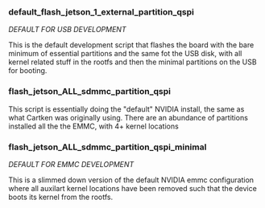 ### default_flash_jetson_1_external_partition_qspi 

*DEFAULT FOR USB DEVELOPMENT*

This is the default development script that flashes the board with the bare minimum of essential partitions and the same fot the USB disk, with all kernel related stuff in the rootfs and then the minimal partitions on the USB for booting.

### flash_jetson_ALL_sdmmc_partition_qspi

This script is essentially doing the "default" NVIDIA install, the same as what Cartken was originally using. There are an abundance of partitions installed all the the EMMC, with 4+ kernel locations

### flash_jetson_ALL_sdmmc_partition_qspi_minimal

*DEFAULT FOR EMMC DEVELOPMENT*

This is a slimmed down version of the default NVIDIA emmc configuration where all auxilart kernel locations have been removed such that the device boots its kernel from the rootfs.